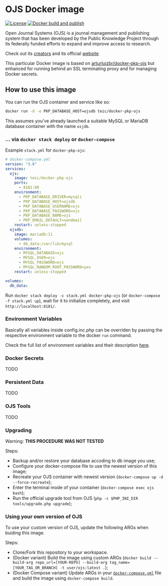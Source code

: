 # OJS Docker image

[![License](https://img.shields.io/github/license/teic/docker-pkp-ojs.svg)](https://github.com/TEIC/docker-pkp-ojs/blob/3.2.0/LICENSE.md)
[![Docker build and publish](https://github.com/TEIC/docker-pkp-ojs/actions/workflows/docker-publish.yml/badge.svg)](https://github.com/TEIC/docker-pkp-ojs/actions/workflows/docker-publish.yml)

Open Journal Systems (OJS) is a journal management and publishing system that has been developed by the Public Knowledge Project through its federally funded efforts to expand and improve access to research.

Check out its [creators](https://pkp.sfu.ca) and its official [website](https://pkp.sfu.ca/ojs).

This particular Docker image is based on [arturluizbr/docker-pkp-ojs](https://github.com/arturluizbr/docker-pkp-ojs) but enhanced for running behind an SSL terminating proxy and for managing Docker secrets. 


## How to use this image

You can run the OJS container and service like so:

```bash
docker run -d -e PKP_DATABASE_HOST=ojsdb teic/docker-pkp-ojs
```

This assumes you've already launched a suitable MySQL or MariaDB database container with the name `osjdb`.

### … via `docker stack deploy` or `docker-compose`

Example `stack.yml` for `docker-pkp-ojs`:

```yml
# docker-compose.yml
version: "3.6"
services:
  ojs:
    image: teic/docker-pkp-ojs
    ports: 
      - 8181:80
    environment: 
      - PKP_DATABASE_DRIVER=mysqli
      - PKP_DATABASE_HOST=ojsdb
      - PKP_DATABASE_USERNAME=ojs
      - PKP_DATABASE_PASSWORD=ojs
      - PKP_DATABASE_NAME=ojs
      - PKP_EMAIL_DEFAULT=sendmail
    restart: unless-stopped
  ojsdb:
    image: mariadb:11
    volumes:
      - db_data:/var/lib/mysql
    environment: 
      - MYSQL_DATABASE=ojs
      - MYSQL_USER=ojs
      - MYSQL_PASSWORD=ojs
      - MYSQL_RANDOM_ROOT_PASSWORD=yes
    restart: unless-stopped

volumes: 
  db_data:
```

Run `docker stack deploy -c stack.yml docker-pkp-ojs` (or `docker-compose -f stack.yml up`), wait for it to initialize completely, and visit `http://localhost:8181/`.


### Environment Variables

Basically all variables inside config.inc.php can be overriden by passing the respective environment variable to the docker `run` command.

Check the full list of environment variables and their description [here](ojs.config.env).


### Docker Secrets

TODO


### Persistent Data

TODO


### OJS Tools

TODO


### Upgrading

Warning: **THIS PROCEDURE WAS NOT TESTED**

Steps:
- Backup and/or restore your database accoding to db image you use;
- Configure your docker-compose file to use the newest version of this image;
- Recreate your OJS container with newest version (```docker-compose up -d --force-recreate```);
- Enter the terminal mode of your container (```docker-compose exec ojs bash```);
- Run the official upgrade tool from OJS (```php -c $PHP_INI_DIR tools/upgrade.php upgrade```);


### Using your own version of OJS

To use your custom version of OJS, update the following ARGs when buiding this image.

Steps:
- Clone/Fork this repository to your workspace.
- (Docker variant) Build the image using custom ARGs (```docker build --build-arg repo_url=[YOUR-REPO] --build-arg tag_name=[YOUR_TAG_OR_BRANCH] -t user/ojs:latest .```);
- (Docker Compose variant) Update ARGs in your [```docker-compose.yml```](docker-compose.yml) file and build the image using ```docker-compose build```.

